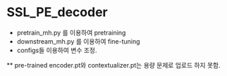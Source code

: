 # SSL_PE_decoder

* pretrain_mh.py 를 이용하여 pretraining
* downstream_mh.py 를 이용하여 fine-tuning
* configs들 이용하여 변수 조정.

** pre-trained encoder.pt와 contextualizer.pt는 용량 문제로 업로드 하지 못함.
